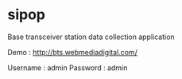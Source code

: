 # sipop
Base transceiver station data collection application


Demo : http://bts.webmediadigital.com/

Username : admin
Password : admin
